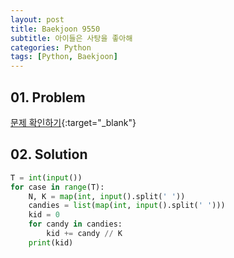 ```yaml
---
layout: post
title: Baekjoon 9550
subtitle: 아이들은 사탕을 좋아해
categories: Python
tags: [Python, Baekjoon]
---
```


## 01. Problem

[문제 확인하기](https://www.acmicpc.net/problem/9550){:target="_blank"}

## 02. Solution

```Python
T = int(input())
for case in range(T):
    N, K = map(int, input().split(' '))
    candies = list(map(int, input().split(' ')))
    kid = 0
    for candy in candies:
        kid += candy // K
    print(kid)
```
